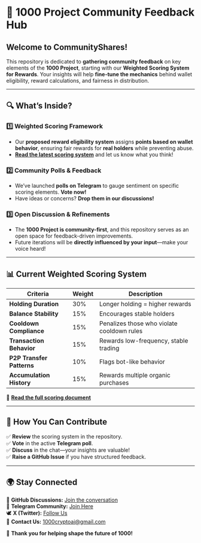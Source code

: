 # **📢 1000 Project Community Feedback Hub**  

## **Welcome to CommunityShares!**  
This repository is dedicated to **gathering community feedback** on key elements of the **1000 Project**, starting with our **Weighted Scoring System for Rewards**. Your insights will help **fine-tune the mechanics** behind wallet eligibility, reward calculations, and fairness in distribution.  

---

## **🔍 What’s Inside?**  
### **1️⃣ Weighted Scoring Framework**  
- Our **proposed reward eligibility system** assigns **points based on wallet behavior**, ensuring fair rewards for **real holders** while preventing abuse.  
- **[Read the latest scoring system](./weighted_scoring.md)** and let us know what you think!  

### **2️⃣ Community Polls & Feedback**  
- We’ve launched **polls on Telegram** to gauge sentiment on specific scoring elements. **Vote now!**  
- Have ideas or concerns? **Drop them in our discussions!**  

### **3️⃣ Open Discussion & Refinements**  
- The **1000 Project is community-first**, and this repository serves as an open space for feedback-driven improvements.  
- Future iterations will be **directly influenced by your input**—make your voice heard!  

---

## **📊 Current Weighted Scoring System**  
| **Criteria**            | **Weight** | **Description**                                |
|-------------------------|-----------|----------------------------------------------|
| **Holding Duration**    | 30%       | Longer holding = higher rewards            |
| **Balance Stability**   | 15%       | Encourages stable holders                   |
| **Cooldown Compliance** | 15%       | Penalizes those who violate cooldown rules  |
| **Transaction Behavior**| 15%       | Rewards low-frequency, stable trading       |
| **P2P Transfer Patterns** | 10%    | Flags bot-like behavior                      |
| **Accumulation History** | 15%      | Rewards multiple organic purchases          |

📖 **[Read the full scoring document](./weighted_scoring.md)**  

---

## **📌 How You Can Contribute**  
✅ **Review** the scoring system in the repository.  
✅ **Vote** in the active **Telegram poll**.  
✅ **Discuss** in the chat—your insights are valuable!  
✅ **Raise a GitHub Issue** if you have structured feedback.  

---

## **🌍 Stay Connected**  
🔗 **GitHub Discussions:** [Join the conversation](https://github.com/1000Project/CommunityShares/discussions)  
📢 **Telegram Community:** [Join Here](https://t.me/The1000Project)  
🕊️ **X (Twitter):** [Follow Us](https://twitter.com/1000CryptoAI)  
📧 **Contact Us:** 1000cryptoai@gmail.com  

🚀 **Thank you for helping shape the future of 1000!**  
